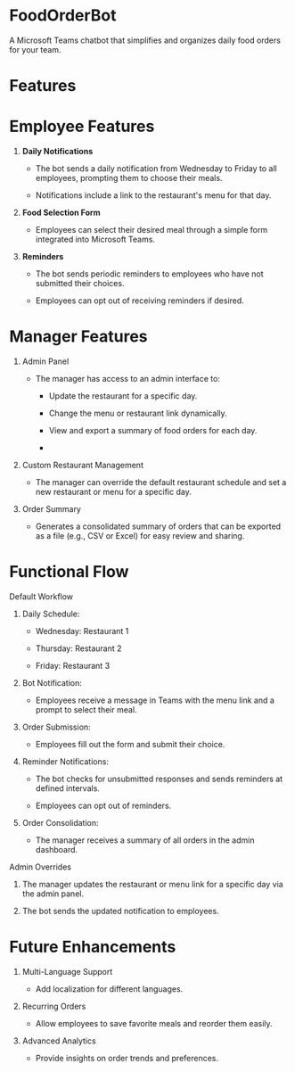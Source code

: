 # FoodOrderBot
 A Microsoft Teams chatbot that simplifies and organizes daily food orders for your team.

# Features

# Employee Features

1. **Daily Notifications**

   - The bot sends a daily notification from Wednesday to Friday to all employees, prompting them to choose their meals.

   - Notifications include a link to the restaurant's menu for that day.
   

2. **Food Selection Form**

   - Employees can select their desired meal through a simple form integrated into Microsoft Teams.
   

3. **Reminders**

   - The bot sends periodic reminders to employees who have not submitted their choices.

   - Employees can opt out of receiving reminders if desired.
   

# Manager Features

1. Admin Panel

   - The manager has access to an admin interface to:

     - Update the restaurant for a specific day.

     - Change the menu or restaurant link dynamically.

     - View and export a summary of food orders for each day.
     - 

2. Custom Restaurant Management

   - The manager can override the default restaurant schedule and set a new restaurant or menu for a specific day.


3. Order Summary

   - Generates a consolidated summary of orders that can be exported as a file (e.g., CSV or Excel) for easy review and sharing.

# Functional Flow

Default Workflow

1. Daily Schedule:

   - Wednesday: Restaurant 1

   - Thursday: Restaurant 2

   - Friday: Restaurant 3
   

2. Bot Notification:

    - Employees receive a message in Teams with the menu link and a prompt to select their meal.
   

3. Order Submission:

   - Employees fill out the form and submit their choice.
   

4. Reminder Notifications:

   - The bot checks for unsubmitted responses and sends reminders at defined intervals.

   - Employees can opt out of reminders.
   

5. Order Consolidation:

   - The manager receives a summary of all orders in the admin dashboard.
   

Admin Overrides

1. The manager updates the restaurant or menu link for a specific day via the admin panel.

2. The bot sends the updated notification to employees.

# Future Enhancements

1. Multi-Language Support

   - Add localization for different languages.

2. Recurring Orders

   - Allow employees to save favorite meals and reorder them easily.

3. Advanced Analytics

   - Provide insights on order trends and preferences.